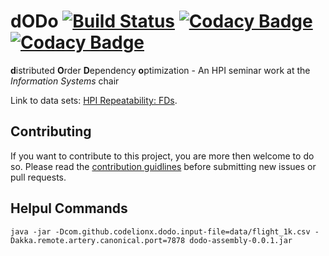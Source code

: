 # dODo [![Build Status](https://travis-ci.com/CodeLionX/dODo.svg?branch=master)](https://travis-ci.com/CodeLionX/dODo) [![Codacy Badge](https://api.codacy.com/project/badge/Grade/20fbc150e3fc42eebf484ba03ee196ad)](https://www.codacy.com/app/CodeLionX/dODo?utm_source=github.com&amp;utm_medium=referral&amp;utm_content=CodeLionX/dODo&amp;utm_campaign=Badge_Grade) [![Codacy Badge](https://api.codacy.com/project/badge/Coverage/20fbc150e3fc42eebf484ba03ee196ad)](https://www.codacy.com/app/dodo/dODo?utm_source=github.com&utm_medium=referral&utm_content=CodeLionX/dODo&utm_campaign=Badge_Coverage)
**d**istributed **O**rder **D**ependency **o**ptimization - An HPI seminar work at the _Information Systems_ chair

Link to data sets: [HPI Repeatability: FDs](https://hpi.de/naumann/projects/repeatability/data-profiling/fds.html).

## Contributing

If you want to contribute to this project, you are more then welcome to do so.
Please read the [contribution guidlines](./CONTRIBUTING.md) before submitting new issues or pull requests.

## Helpul Commands
`java -jar -Dcom.github.codelionx.dodo.input-file=data/flight_1k.csv -Dakka.remote.artery.canonical.port=7878 dodo-assembly-0.0.1.jar` 
